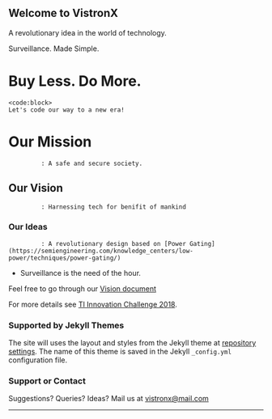 ## Welcome to VistronX

A revolutionary idea in the world of technology.

Surveillance. Made Simple.


# Buy Less. Do More.

```
<code:block>
Let's code our way to a new era!
```




# Our Mission 
             : A safe and secure society.

## Our Vision 
             : Harnessing tech for benifit of mankind

### Our Ideas
             : A revolutionary design based on [Power Gating](https://semiengineering.com/knowledge_centers/low-power/techniques/power-gating/)




- Surveillance is the need of the hour.


Feel free to go through our [Vision document](https://drive.google.com/file/d/1HVULZEFQpEbBrlTdu-SndBOoQQBrFtA_/view?usp=drivesdk)

For more details see [TI Innovation Challenge 2018](https://innovate.mygov.in/india-innovation-challenge-design-contest-2019/).

### Supported by Jekyll Themes

The site will uses the layout and styles from the Jekyll theme at [repository settings](https://github.com/vistron-x/vistron-x.github.io/settings). The name of this theme is saved in the Jekyll `_config.yml` configuration file.

### Support or Contact

Suggestions? Queries? Ideas?  Mail us at vistronx@mail.com

-------------------
